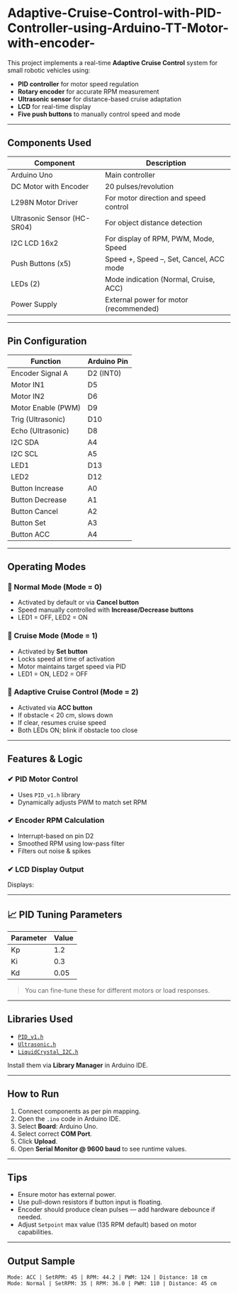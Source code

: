 # Adaptive-Cruise-Control-with-PID-Controller-using-Arduino-TT-Motor-with-encoder-


This project implements a real-time **Adaptive Cruise Control** system for small robotic vehicles using:

- **PID controller** for motor speed regulation  
- **Rotary encoder** for accurate RPM measurement  
- **Ultrasonic sensor** for distance-based cruise adaptation  
- **LCD** for real-time display  
- **Five push buttons** to manually control speed and mode  

---

##  Components Used

| Component               | Description                             |
|------------------------|-----------------------------------------|
| Arduino Uno            | Main controller                         |
| DC Motor with Encoder  | 20 pulses/revolution                    |
| L298N Motor Driver     | For motor direction and speed control   |
| Ultrasonic Sensor (HC-SR04) | For object distance detection     |
| I2C LCD 16x2           | For display of RPM, PWM, Mode, Speed    |
| Push Buttons (x5)      | Speed +, Speed –, Set, Cancel, ACC mode |
| LEDs (2)               | Mode indication (Normal, Cruise, ACC)   |
| Power Supply           | External power for motor (recommended)  |

---

##  Pin Configuration

| Function            | Arduino Pin |
|---------------------|-------------|
| Encoder Signal A    | D2 (INT0)   |
| Motor IN1           | D5          |
| Motor IN2           | D6          |
| Motor Enable (PWM)  | D9          |
| Trig (Ultrasonic)   | D10         |
| Echo (Ultrasonic)   | D8          |
| I2C SDA             | A4          |
| I2C SCL             | A5          |
| LED1                | D13         |
| LED2                | D12         |
| Button Increase     | A0          |
| Button Decrease     | A1          |
| Button Cancel       | A2          |
| Button Set          | A3          |
| Button ACC          | A4          |

---

## Operating Modes

### 🔹 Normal Mode (Mode = 0)
- Activated by default or via **Cancel button**
- Speed manually controlled with **Increase/Decrease buttons**
- LED1 = OFF, LED2 = ON

### 🔹 Cruise Mode (Mode = 1)
- Activated by **Set button**
- Locks speed at time of activation
- Motor maintains target speed via PID
- LED1 = ON, LED2 = OFF

### 🔹 Adaptive Cruise Control (Mode = 2)
- Activated via **ACC button**
- If obstacle < 20 cm, slows down
- If clear, resumes cruise speed
- Both LEDs ON; blink if obstacle too close

---

##  Features & Logic

### ✔ PID Motor Control
- Uses `PID_v1.h` library
- Dynamically adjusts PWM to match set RPM

### ✔ Encoder RPM Calculation
- Interrupt-based on pin D2
- Smoothed RPM using low-pass filter
- Filters out noise & spikes

### ✔ LCD Display Output
Displays:

---

## 📈 PID Tuning Parameters

| Parameter | Value |
|-----------|-------|
| Kp        | 1.2   |
| Ki        | 0.3   |
| Kd        | 0.05  |

> You can fine-tune these for different motors or load responses.

---

## Libraries Used

- [`PID_v1.h`](https://playground.arduino.cc/Code/PIDLibrary/)
- [`Ultrasonic.h`](https://github.com/ErickSimoes/Ultrasonic)
- [`LiquidCrystal_I2C.h`](https://github.com/johnrickman/LiquidCrystal_I2C)

Install them via **Library Manager** in Arduino IDE.

---

##  How to Run

1. Connect components as per pin mapping.
2. Open the `.ino` code in Arduino IDE.
3. Select **Board**: Arduino Uno.
4. Select correct **COM Port**.
5. Click **Upload**.
6. Open **Serial Monitor @ 9600 baud** to see runtime values.

---

##  Tips

- Ensure motor has external power.
- Use pull-down resistors if button input is floating.
- Encoder should produce clean pulses — add hardware debounce if needed.
- Adjust `Setpoint` max value (135 RPM default) based on motor capabilities.

---

##  Output Sample

```text
Mode: ACC | SetRPM: 45 | RPM: 44.2 | PWM: 124 | Distance: 18 cm
Mode: Normal | SetRPM: 35 | RPM: 36.0 | PWM: 110 | Distance: 45 cm
